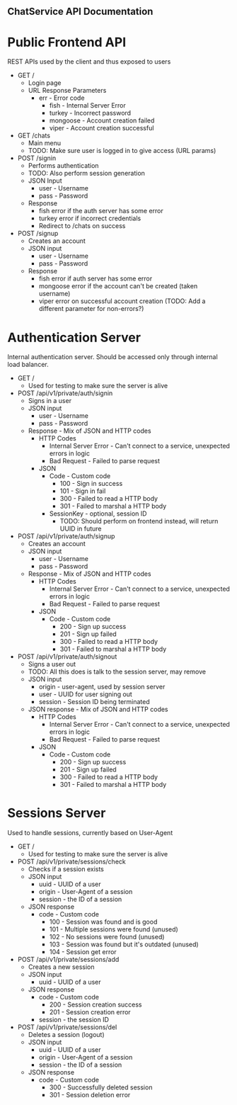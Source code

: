## ChatService API Documentation

# Public Frontend API
REST APIs used by the client and thus exposed to users
* GET /
    * Login page
    * URL Response Parameters
        * err - Error code
            * fish - Internal Server Error
            * turkey - Incorrect password
            * mongoose - Account creation failed
            * viper - Account creation successful
* GET /chats
    * Main menu
    * TODO: Make sure user is logged in to give access (URL params)
* POST /signin
    * Performs authentication
    * TODO: Also perform session generation
    * JSON Input
        * user - Username
        * pass - Password
    * Response
        * fish error if the auth server has some error
        * turkey error if incorrect credentials
        * Redirect to /chats on success
* POST /signup
    * Creates an account
    * JSON input
        * user - Username
        * pass - Password
    * Response
        * fish error if auth server has some error
        * mongoose error if the account can't be created (taken username)
        * viper error on successful account creation (TODO: Add a different parameter for non-errors?)

# Authentication Server
Internal authentication server. Should be accessed only through internal load balancer.
* GET /
    * Used for testing to make sure the server is alive
* POST /api/v1/private/auth/signin
    * Signs in a user
    * JSON input
        * user - Username
        * pass - Password
    * Response - Mix of JSON and HTTP codes
        * HTTP Codes
            * Internal Server Error - Can't connect to a service, unexpected errors in logic
            * Bad Request - Failed to parse request
        * JSON
            * Code - Custom code
                * 100 - Sign in success
                * 101 - Sign in fail
                * 300 - Failed to read a HTTP body
                * 301 - Failed to marshal a HTTP body
            * SessionKey - optional, session ID
                * TODO: Should perform on frontend instead, will return UUID in future
* POST /api/v1/private/auth/signup
    * Creates an account
    * JSON input
        * user - Username
        * pass - Password
    * Response - Mix of JSON and HTTP codes
        * HTTP Codes
            * Internal Server Error - Can't connect to a service, unexpected errors in logic
            * Bad Request - Failed to parse request
        * JSON
            * Code - Custom code
                * 200 - Sign up success
                * 201 - Sign up failed
                * 300 - Failed to read a HTTP body
                * 301 - Failed to marshal a HTTP body
* POST /api/v1/private/auth/signout
    * Signs a user out
    * TODO: All this does is talk to the session server, may remove
    * JSON input
        * origin - user-agent, used by session server
        * user - UUID for user signing out
        * session - Session ID being terminated
    * JSON response - Mix of JSON and HTTP codes
        * HTTP Codes
            * Internal Server Error - Can't connect to a service, unexpected errors in logic
            * Bad Request - Failed to parse request
        * JSON
            * Code - Custom code
                * 200 - Sign up success
                * 201 - Sign up failed
                * 300 - Failed to read a HTTP body
                * 301 - Failed to marshal a HTTP body

# Sessions Server
Used to handle sessions, currently based on User-Agent
* GET /
    * Used for testing to make sure the server is alive
* POST /api/v1/private/sessions/check
    * Checks if a session exists
    * JSON input
        * uuid - UUID of a user
        * origin - User-Agent of a session
        * session - the ID of a session
    * JSON response
        * code - Custom code
            * 100 - Session was found and is good
            * 101 - Multiple sessions were found (unused)
            * 102 - No sessions were found (unused)
            * 103 - Session was found but it's outdated (unused)
            * 104 - Session get error
* POST /api/v1/private/sessions/add
    * Creates a new session
    * JSON input
        * uuid - UUID of a user
    * JSON response
        * code - Custom code
            * 200 - Session creation success
            * 201 - Session creation error
        * session - the session ID
* POST /api/v1/private/sessions/del
    * Deletes a session (logout)
    * JSON input
        * uuid - UUID of a user
        * origin - User-Agent of a session
        * session - the ID of a session
    * JSON response
        * code - Custom code
            * 300 - Successfully deleted session
            * 301 - Session deletion error
